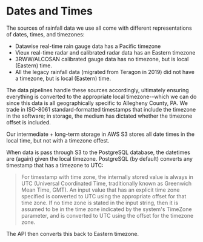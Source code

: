 # Dates and Times

The sources of rainfall data we use all come with different representations of dates, times, and timezones:

* Datawise real-time rain gauge data has a Pacific timezone
* Vieux real-time radar and calibrated radar data has an Eastern timezone
* 3RWW/ALCOSAN calibrated gauge data has no timezone, but is local (Eastern) time.
* All the legacy rainfall data (migrated from Teragon in 2019) did not have a timezone, but is local (Eastern) time.

The data pipelines handle these sources accordingly, ultimately ensuring everything is converted to the appropriate local timezone--which we can do since this data is all geographically specific to Allegheny County, PA. We trade in ISO-8061 standard-formatted timestamps that include the timezone in the software; in storage, the medium has dictated whether the timezone offset is included.

Our intermediate + long-term storage in AWS S3 stores all date times in the local time, but not with a timezone offest.

When data is pass through S3 to the PostgreSQL database, the datetimes are
(again) given the local timezone. PostgreSQL (by default) converts any timestamp
that has a timezone to UTC:

> For timestamp with time zone, the internally stored value is always in UTC (Universal Coordinated Time, traditionally known as Greenwich Mean Time, GMT). An input value that has an explicit time zone specified is converted to UTC using the appropriate offset for that time zone. If no time zone is stated in the input string, then it is assumed to be in the time zone indicated by the system's TimeZone parameter, and is converted to UTC using the offset for the timezone zone.

The API then converts this back to Eastern timezone.
